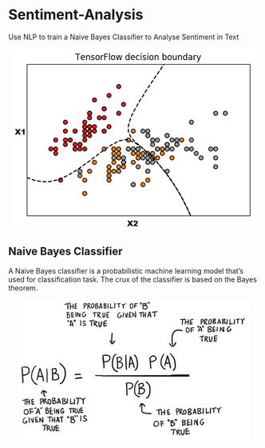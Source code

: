 # Sentiment-Analysis
Use NLP to train a Naive Bayes Classifier to Analyse Sentiment in Text

<p align="center">
<img src="https://github.com/crypto-code/Sentiment-Analysis/blob/master/assets/model.png" align="middle" />   </p>

## Naive Bayes Classifier

A Naive Bayes classifier is a probabilistic machine learning model that’s used for classification task. The crux of the classifier is based on the Bayes theorem.

<p align="center">
<img src="https://github.com/crypto-code/Sentiment-Analysis/blob/master/assets/bayes_theorem.jpg" align="middle" />   </p>
